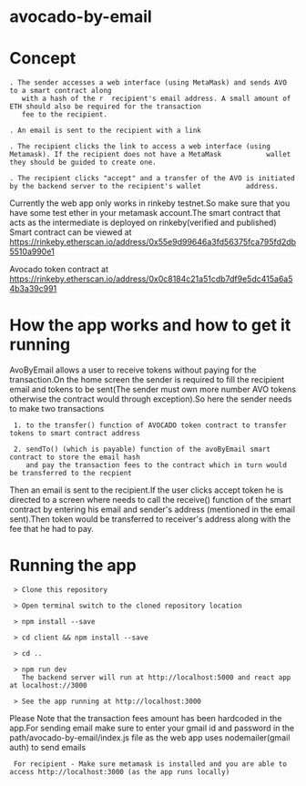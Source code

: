 # avocado-by-email

# Concept

    . The sender accesses a web interface (using MetaMask) and sends AVO to a smart contract along 
       with a hash of the r  recipient's email address. A small amount of ETH should also be required for the transaction 
       fee to the recipient.

    . An email is sent to the recipient with a link

    . The recipient clicks the link to access a web interface (using Metamask). If the recipient does not have a MetaMask           wallet they should be guided to create one.

    . The recipient clicks "accept" and a transfer of the AVO is initiated by the backend server to the recipient's wallet           address.
    
 
 Currently the web app only works in rinkeby testnet.So make sure that you have some test ether in your metamask account.The     smart contract that acts as the intermediate is deployed on rinkeby(verified and published)
 Smart contract can be viewed at https://rinkeby.etherscan.io/address/0x55e9d99646a3fd56375fca795fd2db5510a990e1
 
 Avocado token contract at https://rinkeby.etherscan.io/address/0x0c8184c21a51cdb7df9e5dc415a6a54b3a39c991
 
 # How the app works and how to get it running
    
   AvoByEmail allows a user to receive tokens without paying for the transaction.On the home screen the
   sender is required to fill the recipient email and tokens to be sent(The sender must own more number
   AVO tokens otherwise the contract would through exception).So here the sender needs to make two transactions
     
     1. to the transfer() function of AVOCADO token contract to transfer tokens to smart contract address
     
     2. sendTo() (which is payable) function of the avoByEmail smart contract to store the email hash 
        and pay the transaction fees to the contract which in turn would be transferred to the recpient
        
   Then an email is sent to the recipient.If the user clicks accept token he is directed to a screen where needs
   to call the receive() function of the smart contract by entering his email and sender's address (mentioned in the 
   email sent).Then token would be transferred to receiver's address along with the fee that he had to pay.
   
   # Running the app
   
     > Clone this repository
     
     > Open terminal switch to the cloned repository location
     
     > npm install --save
     
     > cd client && npm install --save
     
     > cd ..
     
     > npm run dev
       The backend server will run at http://localhost:5000 and react app at localhost://3000
     
     > See the app running at http://localhost:3000
     
   Please Note that the transaction fees amount has been hardcoded in the app.For sending email make sure to enter your
   gmail id and password in the  path/avocado-by-email/index.js file as the web app uses nodemailer(gmail auth) 
   to send emails
     
     For recipient - Make sure metamask is installed and you are able to access http://localhost:3000 (as the app runs locally)
     
   
 
 
